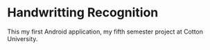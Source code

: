 # Handwritting Recognition


This my first Android application, my fifth semester project at Cotton University.
